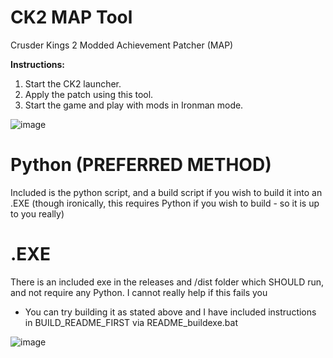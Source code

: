 # CK2 MAP Tool
 Crusder Kings 2 Modded Achievement Patcher (MAP)

 **Instructions:**
1. Start the CK2 launcher.
2. Apply the patch using this tool.
3. Start the game and play with mods in Ironman mode.

![image](https://github.com/user-attachments/assets/7f32c04c-4250-46e5-9def-8b8ed1631ea0)

# Python (**PREFERRED METHOD**)

Included is the python script, and a build script if you wish to build it into an .EXE (though ironically, this requires Python if you wish to build - so it is up to you really)

# .EXE

There is an included exe in the releases and /dist folder which SHOULD run, and not require any Python. I cannot really help if this fails you
- You can try building it as stated above and I have included instructions in BUILD_README_FIRST via README_buildexe.bat

![image](https://github.com/user-attachments/assets/3963e7d6-942e-466d-895b-36719981b1d9)
